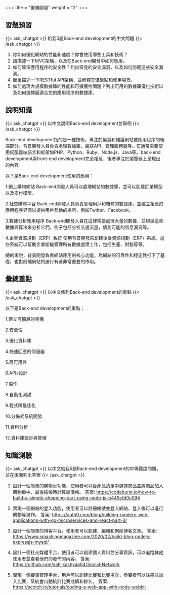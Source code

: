 +++
title = "後端開發"
weight = "2"
+++
## 習題預習
{{< ask_chatgpt >}}
給我5題Back-end development的中文問題
{{< /ask_chatgpt >}}



1. 你如何優化網站的性能和速度？你會使用哪些工具和技術？
2. 請描述一下MVC架構，以及在Back-end開發中如何應用。
3. 如何確保應用程序的安全性？列出常見的安全漏洞，以及如何防範這些安全漏洞。
4. 簡單描述一下RESTful API架構，並解釋其優缺點和使用場景。
5. 如何處理大規模數據庫的性能和可擴展性問題？列出可用的數據庫優化技術以及如何選擇最適合您的應用程序的數據庫。   

## 說明知識
{{< ask_chatgpt >}}
以中文說明Back-end development並舉例
{{< /ask_chatgpt >}}



Back-end development指的是一種技術，專注於編寫和維護網站或應用程序的後端部分。背景開發人員負責處理數據庫，編寫API，管理服務器等。它通常需要使用伺服器端語言和框架如PHP、Python、Ruby、Node.js、Java等。back-end development與front-end development完全相反，後者專注於瀏覽器上呈現出的內容。

以下是Back-end development使用的應用：

1.網上購物網站
Back-end開發人員可以處理網站的數據庫，並可以創建訂單模型以及支付模型。

2.社交媒體平台
Back-end開發人員負責管理用戶和箱體的數據庫，並建立相應的應用程序界面以提供用戶互動的場所，例如Twitter、Facebook。 

3.數據分析應用程序
Back-end開發人員在這裡需要處理大量的數據，並根據這些數據與算法來分析它們。例子包括分析交通流量，偵測可能的信息漏洞等。

4.企業資源規劃（ERP）系統
使用背景開發來創建企業資源規劃（ERP）系統，這些系統可以幫助企業組織管理所有數據處理工作，包括生產、財務等等。

總的來說，背景開發負責網站應用的核心功能，為網站的可靠性和穩定性打下了基礎，也對前端網站的運行有著非常重要的作用。   

## 彙總重點
{{< ask_chatgpt >}}
以中文條列Back-end development的重點
{{< /ask_chatgpt >}}



以下是Back-end development的重點：

1.建立可擴展的架構

2.安全性

3.優化資料庫

4.快速回應的伺服器

5.高可用性

6.APIs設計

7.協作

8.自動化測試

9.程式碼最佳化

10.分佈式系統開發

11.資料分析

12.資料庫設計與管理   

## 知識測驗
{{< ask_chatgpt >}}
以中文給我5題Back-end development的中等難度問題，並在後面列出答案
{{< /ask_chatgpt >}}



1. 設計一個簡單的購物車功能，使用者可以從產品清單中選擇商品並將商品加入購物車中，最後結帳時計算總價格。
答案: https://codeburst.io/how-to-build-a-simple-shopping-cart-using-node-js-b449cfd0c094

2. 實現一個網站的登入功能，使用者可以註冊帳號並登入網站，登入後可以進行購物等操作。
答案: https://auth0.com/blog/building-modern-web-applications-with-go-microservices-and-react-part-3/


3. 設計一個簡單的博客平台，使用者可以創建、編輯和刪除博客文章。
答案: https://www.smashingmagazine.com/2020/02/build-blog-nodejs-expressjs-mysql/


4. 設計一個社交媒體平台，使用者可以創建個人資料並分享資訊，可以追蹤其他使用者並查看他們的發佈的內容。
答案: https://github.com/sahilkashyap64/Social-Network


5. 實現一個賽事管理平台，用戶可以創建比賽和比賽場次，參賽者可以註冊並加入比賽，系統會自動統計比賽成績和排名。
答案: https://scotch.io/tutorials/coding-a-web-app-with-node-webkit   

